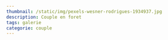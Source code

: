 ```yaml
---
thumbnail: /static/img/pexels-wesner-rodrigues-1934937.jpg
description: Couple en foret
tags: galerie
categorie: couple
---
```

